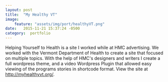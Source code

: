 ```yaml
---
layout: post
title:  "My Healthy VT"
image:
    feature: "assets/img/port/healthyVT.png"
date:   2015-11-21 15:37:24 -0500
category:  portfolio
---
```

Helping Yourself to Health is a site I worked while at HMC advertising. We worked with the Vermont Department of Health to create a site that focused on multiple topics. With the help of HMC's designers and writers I create a full wordpress theme, and a video Wordpress Plugin that allowed easy viewing of the programs stories in shortcode format. View the site at <a href="http://myhealthyvt.org/" target="_blank">http://myhealthyvt.org/</a>.
